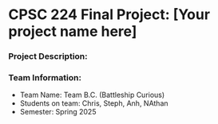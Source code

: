 # CPSC 224 Final Project: [Your project name here]

### Project Description:


### Team Information:

- Team Name:  Team B.C. (Battleship Curious)
- Students on team: Chris, Steph, Anh, NAthan
- Semester: Spring 2025



